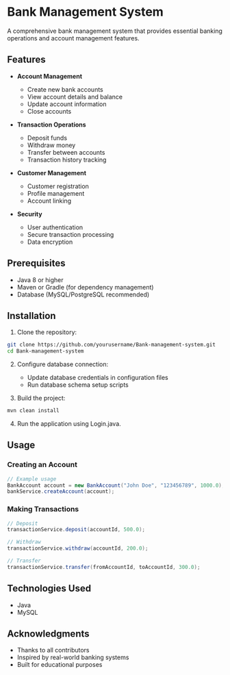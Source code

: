 # Bank Management System

A comprehensive bank management system that provides essential banking operations and account management features.

## Features

- **Account Management**
  - Create new bank accounts
  - View account details and balance
  - Update account information
  - Close accounts

- **Transaction Operations**
  - Deposit funds
  - Withdraw money
  - Transfer between accounts
  - Transaction history tracking

- **Customer Management**
  - Customer registration
  - Profile management
  - Account linking

- **Security**
  - User authentication
  - Secure transaction processing
  - Data encryption

## Prerequisites

- Java 8 or higher
- Maven or Gradle (for dependency management)
- Database (MySQL/PostgreSQL recommended)

## Installation

1. Clone the repository:
```bash
git clone https://github.com/yourusername/Bank-management-system.git
cd Bank-management-system
```

2. Configure database connection:
   - Update database credentials in configuration files
   - Run database schema setup scripts

3. Build the project:
```bash
mvn clean install
```

4. Run the application using Login.java.

## Usage

### Creating an Account
```java
// Example usage
BankAccount account = new BankAccount("John Doe", "123456789", 1000.0);
bankService.createAccount(account);
```

### Making Transactions
```java
// Deposit
transactionService.deposit(accountId, 500.0);

// Withdraw
transactionService.withdraw(accountId, 200.0);

// Transfer
transactionService.transfer(fromAccountId, toAccountId, 300.0);
```


## Technologies Used

- Java
- MySQL

## Acknowledgments

- Thanks to all contributors
- Inspired by real-world banking systems
- Built for educational purposes
